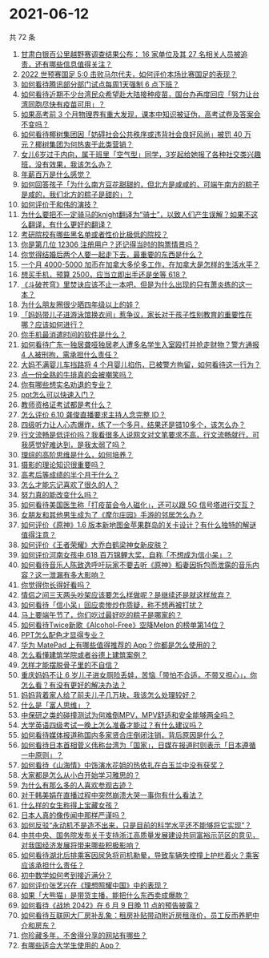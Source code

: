 # 2021-06-12

共 72 条

<!-- BEGIN -->
<!-- 最后更新时间 Sat Jun 12 2021 07:01:54 GMT+0800 (China Standard Time) -->

1. [甘肃白银百公里越野赛调查结果公布： 16 家单位及其 27
   名相关人员被追责，还有哪些信息值得关注？](https://www.zhihu.com/question/464487115)
2. [2022 世预赛国足 5:0
   击败马尔代夫，如何评价本场比赛国足的表现？](https://www.zhihu.com/question/464568249)
3. [如何看待腾讯部分部门试点每周1天强制 6 点下班？](https://www.zhihu.com/question/464450515)
4. [如何看待近期不少台湾民众希望赴大陆接种疫苗，国台办再度回应「努力让台湾同胞尽快有疫苗可用」？](https://www.zhihu.com/question/464418798)
5. [如果高考前 3
   个月物理界有重大发现，课本中知识被证伪，高考试卷及答案会不变吗？](https://www.zhihu.com/question/463553981)
6. [如何看待椰树集团因「妨碍社会公共秩序或违背社会良好风尚」被罚 40
   万元？椰树集团为何热衷于此类营销？](https://www.zhihu.com/question/464473879)
7. [女儿6岁过于内向，属于班里「空气型」同学，3岁起给她报了各种社交类兴趣班，没有效果，我该怎么办？](https://www.zhihu.com/question/464021053)
8. [年薪百万是什么感觉？](https://www.zhihu.com/question/394637216)
9. [如何回答孩子「为什么南方豆花甜甜的，但北方是咸咸的，可端午南方的粽子是咸的，我们北方的粽子是甜的」？](https://www.zhihu.com/question/463726781)
10. [如何评价于和伟的演技？](https://www.zhihu.com/question/48335002)
11. [为什么要把不一定骑马的knight翻译为“骑士”，以致人们产生误解？如果不这么翻译，有什么更好的翻译？](https://www.zhihu.com/question/454202202)
12. [考研院校有哪些黑名单或者性价比极低的院校？](https://www.zhihu.com/question/280848134)
13. [你是第几位 12306 注册用户？还记得当时的购票情景吗？](https://www.zhihu.com/question/464291082)
14. [你觉得结婚后两个人要一起走下去，最重要的东西是什么？](https://www.zhihu.com/question/462707693)
15. [一个月 4000-5000
    加币在加拿大多伦多工作，在加拿大是怎样的生活水平？](https://www.zhihu.com/question/307481892)
16. [想买手机，预算 2500，应当立即出手还是坐等 618？](https://www.zhihu.com/question/449010803)
17. [《斗破苍穹》里焚诀应该不止一本吧，但是为什么出现的只有萧炎练的这一本？](https://www.zhihu.com/question/464059396)
18. [为什么朋友圈很少晒四年级以上的娃？](https://www.zhihu.com/question/462953490)
19. [「妈妈带儿子进游泳馆换衣间」惹争议，家长对于孩子性别教育的重要性在哪？应该如何进行？](https://www.zhihu.com/question/464095184)
20. [你手机最消遣时间的软件是什么？](https://www.zhihu.com/question/355195888)
21. [如何看待广东一独居聋哑独居老人遭多名学生入室殴打并抢走财物？警方通报 4
    人被刑拘，需承担什么责任？](https://www.zhihu.com/question/464245440)
22. [大妈不满婴儿车挡路将 4
    个月婴儿掐伤，已被警方拘留，如何看待这一行为？](https://www.zhihu.com/question/464404071)
23. [点一份全熟的牛排真的会被嘲笑吗？](https://www.zhihu.com/question/58762730)
24. [你有哪些想实名劝退的专业？](https://www.zhihu.com/question/463744125)
25. [ppt怎么可以快速入门？](https://www.zhihu.com/question/344423145)
26. [教师资格证考试都是考什么？](https://www.zhihu.com/question/314936018)
27. [怎么评价 6.10 龚俊直播要求主持人念完整 ID？](https://www.zhihu.com/question/464365051)
28. [四级听力让人心态爆炸，练了一个多月，结果还是错10多个，该怎么办？](https://www.zhihu.com/question/433197471)
29. [行文流畅是低评价吗？我看很多人说网文对文笔要求不高，行文流畅就行，可我感觉好难达到，是我太弱了吗？](https://www.zhihu.com/question/463769238)
30. [理综的高阶思维是什么，如何培养？](https://www.zhihu.com/question/287426676)
31. [摄影的理论知识很重要吗？](https://www.zhihu.com/question/440382270)
32. [高考后等成绩的半个月干什么？](https://www.zhihu.com/question/463996138)
33. [怎么才能忘记喜欢了很久的人？](https://www.zhihu.com/question/456682944)
34. [努力真的能改变什么吗？](https://www.zhihu.com/question/463071441)
35. [如何看待美国医生称「打疫苗会令人磁化」，还可以跟 5G
    信号塔进行交互？](https://www.zhihu.com/question/464299413)
36. [女朋友和其他男生成为了《摩尔庄园》手游的邻居怎么办？](https://www.zhihu.com/question/463203335)
37. [如何评价《原神》1.6
    版本新地图金苹果群岛的关卡设计？有什么独特的解谜值得注意？](https://www.zhihu.com/question/464407978)
38. [如何评价《王者荣耀》大乔白鹤梁神女新皮肤？](https://www.zhihu.com/question/464267687)
39. [如何评价河南女孩中 618
    百万锦鲤大奖，自称「不想成为信小呆」？](https://www.zhihu.com/question/464239351)
40. [如何看待音乐人陈致逸呼吁玩家不要去听《原神》稻妻因拆包而泄露的音乐内容？这一泄漏有多大影响？](https://www.zhihu.com/question/464281976)
41. [你觉得你长得好看吗？](https://www.zhihu.com/question/429414606)
42. [情侣之间三天两头吵架应该要怎么样做呢？是继续还是就这样放弃？](https://www.zhihu.com/question/306964200)
43. [如何看待「信小呆」回应卖惨炒作质疑，称不想再被打扰？](https://www.zhihu.com/question/463236322)
44. [马上要端午节了，你们吃过最好吃的粽子是哪家的？](https://www.zhihu.com/question/463583026)
45. [如何看待Twice新歌《Alcohol-Free》空降Melon
    的榜单第14位？](https://www.zhihu.com/question/464114702)
46. [PPT怎么配色才显得专业？](https://www.zhihu.com/question/22054234)
47. [华为 MatePad 上有哪些值得推荐的
    App？你都是怎么使用的？](https://www.zhihu.com/question/464395063)
48. [怎么看懂建筑学院或者谷德上建筑案例？](https://www.zhihu.com/question/461555865)
49. [怎样才能摆脱骨子里的不自信？](https://www.zhihu.com/question/327333707)
50. [重庆妈妈不让 6
    岁儿子进女厕险丢娃，苦恼「带怕不合适，不带又担心」，你怎么看？有没有更好的解决办法？](https://www.zhihu.com/question/463835106)
51. [妈妈背着家人给了前夫儿子几万块，我该怎么处理较好？](https://www.zhihu.com/question/463949860)
52. [什么是「富人思维」？](https://www.zhihu.com/question/26980854)
53. [中保研之类的碰撞测试为何难倒MPV，MPV舒适和安全能够两全吗？](https://www.zhihu.com/question/459111403)
54. [大学英语四级考试一晚上怎么准备才能过？有什么建议吗？](https://www.zhihu.com/question/360759673)
55. [如何看待媒体报道称国内多家贤合庄倒闭注销，背后原因是什么？](https://www.zhihu.com/question/464128187)
56. [如何看待日本首相菅义伟称台湾为「国家」，日媒在报道时则表示「日本遵循一中原则」？](https://www.zhihu.com/question/464290695)
57. [如何看待《山海情》中饰演水花姐的热依扎在白玉兰中没有获奖？](https://www.zhihu.com/question/464344108)
58. [大家都是怎么从小白开始学习雅思的？](https://www.zhihu.com/question/288558270)
59. [为什么有那么多的人喜欢参观古迹？](https://www.zhihu.com/question/290915559)
60. [对于韩美娟在直播过程中突然崩溃大哭一事你有什么看法？](https://www.zhihu.com/question/463914779)
61. [什么样的女生称得上宝藏女孩？](https://www.zhihu.com/question/315331056)
62. [日本人真的像传闻中那样严谨吗？](https://www.zhihu.com/question/20347612)
63. [如何反驳“永动机不是造不出来，只是目前的科学水平还不能够将它实现”？](https://www.zhihu.com/question/459256609)
64. [中共中央、国务院发布关于支持浙江高质量发展建设共同富裕示范区的意见，对我国经济发展将带来哪些积极影响？](https://www.zhihu.com/question/464319522)
65. [如何看待湖北后排乘客因尿急将司机勒晕，导致车辆失控撞上护栏着火？乘客应该承担什么责任？](https://www.zhihu.com/question/463527409)
66. [初中数学如何考到接近满分？](https://www.zhihu.com/question/268169984)
67. [如何评价张艺兴在《理想照耀中国》中的表现？](https://www.zhihu.com/question/464195351)
68. [如果「大熊猫」是带货主播，能把什么东西卖成爆款？](https://www.zhihu.com/question/464055248)
69. [如何看待《战地 2042》在 6 月 9 日晚 11
    点的预告披露？](https://www.zhihu.com/question/464165512)
70. [如何看待互联网大厂房补乱象：租房补贴带动附近房租涨价，员工反而养肥中介和房东？](https://www.zhihu.com/question/464358170)
71. [你珍藏多年，不舍得分享的网站有哪些？](https://www.zhihu.com/question/387667065)
72. [有哪些适合大学生使用的 App？](https://www.zhihu.com/question/21482079)

<!-- END -->
